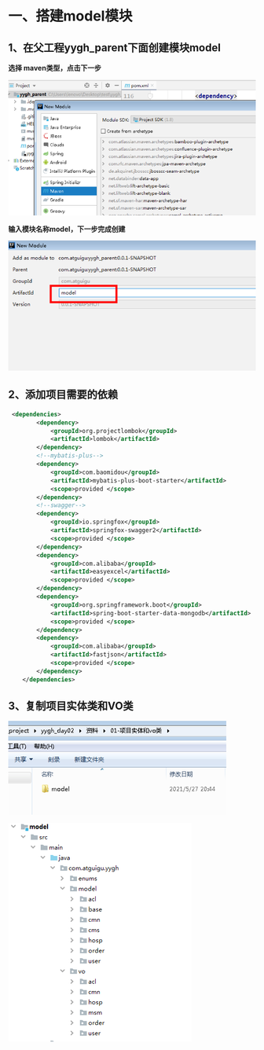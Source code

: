 # 一、搭建model模块

## 1、在父工程yygh_parent下面创建模块model

**选择 maven类型，点击下一步**

![](assets/66507374-dc86-4fb9-80d8-c7edcb400830-20220306145540-7gmsx52.png)

**输入模块名称model，下一步完成创建**

![](assets/668d062b-1815-406d-b70b-c48143ade308-20220306145540-e73nwhw.png)

## 2、添加项目需要的依赖

```xml
 <dependencies>
        <dependency>
            <groupId>org.projectlombok</groupId>
            <artifactId>lombok</artifactId>
        </dependency>
        <!--mybatis-plus-->
        <dependency>
            <groupId>com.baomidou</groupId>
            <artifactId>mybatis-plus-boot-starter</artifactId>
            <scope>provided </scope>
        </dependency>
        <!--swagger-->
        <dependency>
            <groupId>io.springfox</groupId>
            <artifactId>springfox-swagger2</artifactId>
            <scope>provided </scope>
        </dependency>
        <dependency>
            <groupId>com.alibaba</groupId>
            <artifactId>easyexcel</artifactId>
            <scope>provided </scope>
        </dependency>
        <dependency>
            <groupId>org.springframework.boot</groupId>
            <artifactId>spring-boot-starter-data-mongodb</artifactId>
            <scope>provided </scope>
        </dependency>
        <dependency>
            <groupId>com.alibaba</groupId>
            <artifactId>fastjson</artifactId>
            <scope>provided </scope>
        </dependency>
    </dependencies>
```

## 3、复制项目实体类和VO类

![](assets/9bf7e8c0-16b9-4c6a-b0f2-217a354d5231-20220306145540-mtqcrnt.png)

![](assets/c35cab3f-d26b-4628-95e7-e06d04ecd839-20220306145540-u6b8sqh.png)
